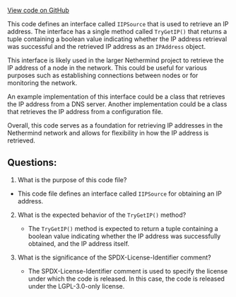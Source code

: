 [View code on GitHub](https://github.com/nethermindeth/nethermind/Nethermind.Network/IP/IIPSource.cs)

This code defines an interface called `IIPSource` that is used to retrieve an IP address. The interface has a single method called `TryGetIP()` that returns a tuple containing a boolean value indicating whether the IP address retrieval was successful and the retrieved IP address as an `IPAddress` object.

This interface is likely used in the larger Nethermind project to retrieve the IP address of a node in the network. This could be useful for various purposes such as establishing connections between nodes or for monitoring the network.

An example implementation of this interface could be a class that retrieves the IP address from a DNS server. Another implementation could be a class that retrieves the IP address from a configuration file.

Overall, this code serves as a foundation for retrieving IP addresses in the Nethermind network and allows for flexibility in how the IP address is retrieved.
## Questions: 
 1. What is the purpose of this code file?
   - This code file defines an interface called `IIPSource` for obtaining an IP address.

2. What is the expected behavior of the `TryGetIP()` method?
   - The `TryGetIP()` method is expected to return a tuple containing a boolean value indicating whether the IP address was successfully obtained, and the IP address itself.

3. What is the significance of the SPDX-License-Identifier comment?
   - The SPDX-License-Identifier comment is used to specify the license under which the code is released. In this case, the code is released under the LGPL-3.0-only license.